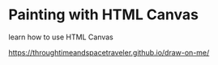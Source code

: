 # Painting with HTML Canvas

learn how to use HTML Canvas

https://throughtimeandspacetraveler.github.io/draw-on-me/